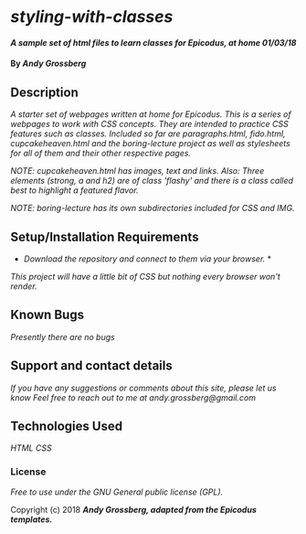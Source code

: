 # _styling-with-classes_

#### _A sample set of html files to learn classes for Epicodus, at home 01/03/18_

#### By _Andy Grossberg_

## Description

_A starter set of webpages written at home for Epicodus._
_This is a series of webpages to work with CSS concepts._
_They are intended to practice CSS features such as classes._
_Included so far are *paragraphs.html*, *fido.html*, *cupcakeheaven.html* and the *boring-lecture project*_
_as well as stylesheets for all of them and their other respective pages._

_NOTE: cupcakeheaven.html has images, text and links._
_Also: Three elements (strong, a and h2) are of class 'flashy'_
_and there is a class called best to highlight a featured flavor._

_NOTE: boring-lecture has its own subdirectories included for CSS and IMG._

## Setup/Installation Requirements

* _Download the repository and connect to them via your browser._ *

_This project will have a little bit of CSS but nothing every browser won't render._

## Known Bugs

_Presently there are no bugs_

## Support and contact details

_If you have any suggestions or comments about this site, please let us know_
_Feel free to reach out to me at andy.grossberg@gmail.com_

## Technologies Used

_HTML_
_CSS_

### License

*Free to use under the GNU General public license (GPL).*

Copyright (c) 2018 **_Andy Grossberg, adapted from the Epicodus templates._**
